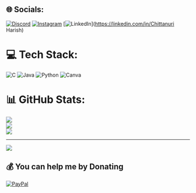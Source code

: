 
## 🌐 Socials:
[![Discord](https://img.shields.io/badge/Discord-%237289DA.svg?logo=discord&logoColor=white)](https://discord.gg/https://discord.gg/T5wzbBRT) [![Instagram](https://img.shields.io/badge/Instagram-%23E4405F.svg?logo=Instagram&logoColor=white)](https://instagram.com/harish.chittanuri) [![LinkedIn](https://img.shields.io/badge/LinkedIn-%230077B5.svg?logo=linkedin&logoColor=white)](https://linkedin.com/in/Chittanuri Harish) 

# 💻 Tech Stack:
![C](https://img.shields.io/badge/c-%2300599C.svg?style=for-the-badge&logo=c&logoColor=white) ![Java](https://img.shields.io/badge/java-%23ED8B00.svg?style=for-the-badge&logo=openjdk&logoColor=white) ![Python](https://img.shields.io/badge/python-3670A0?style=for-the-badge&logo=python&logoColor=ffdd54) ![Canva](https://img.shields.io/badge/Canva-%2300C4CC.svg?style=for-the-badge&logo=Canva&logoColor=white)
# 📊 GitHub Stats:
![](https://github-readme-stats.vercel.app/api?username=HarishChittanuri&theme=dark&hide_border=false&include_all_commits=false&count_private=false)<br/>
![](https://github-readme-streak-stats.herokuapp.com/?user=HarishChittanuri&theme=dark&hide_border=false)<br/>
![](https://github-readme-stats.vercel.app/api/top-langs/?username=HarishChittanuri&theme=dark&hide_border=false&include_all_commits=false&count_private=false&layout=compact)

---
[![](https://visitcount.itsvg.in/api?id=HarishChittanuri&icon=10&color=10)](https://visitcount.itsvg.in)

  ## 💰 You can help me by Donating
  [![PayPal](https://img.shields.io/badge/PayPal-00457C?style=for-the-badge&logo=paypal&logoColor=white)](https://paypal.me/@ChittanuriHarish) 

  
<!-- Proudly created with GPRM ( https://gprm.itsvg.in ) -->
